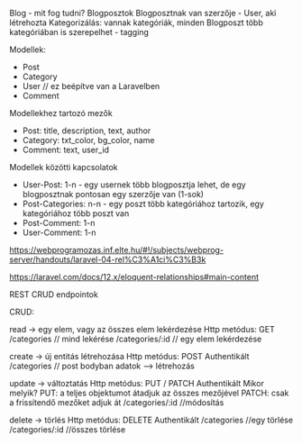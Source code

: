 Blog - mit fog tudni?
Blogposztok
Blogposztnak van szerzője - User, aki létrehozta
Kategorizálás: vannak kategóriák, minden Blogposzt több kategóriában is szerepelhet - tagging


Modellek:
- Post
- Category
- User // ez beépítve van a Laravelben
- Comment


Modellekhez tartozó mezők
- Post: title, description, text, author
- Category: txt_color, bg_color, name
- Comment: text, user_id


Modellek közötti kapcsolatok
- User-Post: 1-n - egy usernek több blogposztja lehet, de egy blogposztnak pontosan egy szerzője van (1-sok)
- Post-Categories: n-n - egy poszt több kategóriához tartozik, egy kategóriához több poszt van
- Post-Comment: 1-n
- User-Comment: 1-n

https://webprogramozas.inf.elte.hu/#!/subjects/webprog-server/handouts/laravel-04-rel%C3%A1ci%C3%B3k

https://laravel.com/docs/12.x/eloquent-relationships#main-content


REST CRUD endpointok

CRUD: 

read -> egy elem, vagy az összes elem lekérdezése
Http metódus: GET
/categories         // mind lekérése
/categories/:id     // egy elem lekérdezése

create -> új entitás létrehozása
Http metódus: POST
Authentikált
/categories         // post bodyban adatok --> létrehozás

update -> változtatás 
Http metódus: PUT / PATCH
Authentikált
Mikor melyik?
PUT: a teljes objektumot átadjuk az összes mezőjével
PATCH: csak a frissítendő mezőket adjuk át
/categories/:id     //módosítás

delete -> törlés
Http metódus: DELETE
Authentikált
/categories         //egy törlése
/categories/:id     //összes törlése